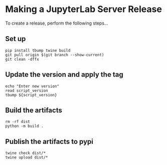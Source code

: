 # Making a JupyterLab Server Release
To create a release, perform the following steps...

## Set up
```
pip install tbump twine build
git pull origin $(git branch --show-current)
git clean -dffx
```

## Update the version and apply the tag
```
echo "Enter new version"
read script_version
tbump ${script_version}
```

## Build the artifacts
```
rm -rf dist
python -m build .
```

## Publish the artifacts to pypi
```
twine check dist/*
twine upload dist/*
```
